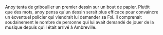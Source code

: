 Anoy tenta de gribouiller un premier dessin sur un bout de
papier. Plutôt que des mots, anoy pensa qu'un dessin serait plus
efficace pour convaincre un écventuel policier qui viendrait lui
demander sa Foi. Il comprenait soudainement le nombre de personne qui
lui avait demandé de jouer de la musique depuis qu'il était arrivé à
Ambreville.
